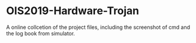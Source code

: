# OIS2019-Hardware-Trojan
A online collcetion of the project files, including the screenshot of cmd and the log book from simulator.
